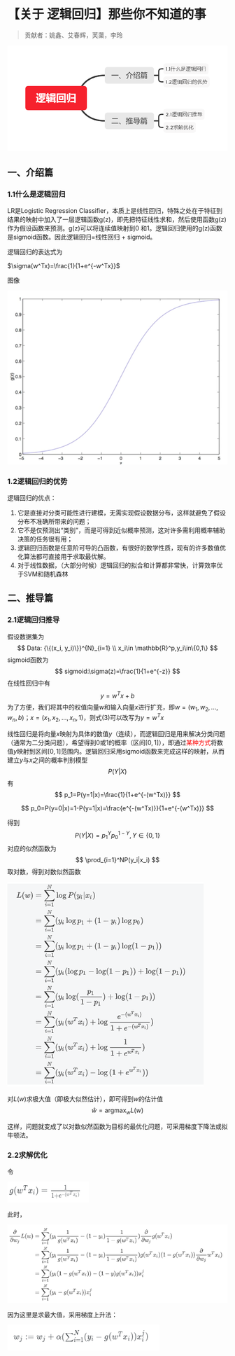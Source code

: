 # 【关于 逻辑回归】那些你不知道的事

> 贡献者：姚鑫、艾春辉，芙蕖，李玲

![逻辑回归](img/逻辑回归.png)

## 一、介绍篇

### 1.1什么是逻辑回归

LR是Logistic Regression Classifier，本质上是线性回归，特殊之处在于特征到结果的映射中加入了一层逻辑函数g(z)，即先把特征线性求和，然后使用函数g(z)作为假设函数来预测。g(z)可以将连续值映射到0 和1。逻辑回归使用的g(z)函数是sigmoid函数。因此逻辑回归=线性回归 + sigmoid。

逻辑回归的表达式为

$\sigma(w^Tx)=\frac{1}{1+e^{-w^Tx}}$

图像

![1610160500583](img/1610160500583.png)

### 1.2逻辑回归的优势

逻辑回归的优点：

1. 它是直接对分类可能性进行建模，无需实现假设数据分布，这样就避免了假设分布不准确所带来的问题；
2. 它不是仅预测出“类别”，而是可得到近似概率预测，这对许多需利用概率辅助决策的任务很有用；
3. 逻辑回归函数是任意阶可导的凸函数，有很好的数学性质，现有的许多数值优化算法都可直接用于求取最优解。
4. 对于线性数据，（大部分时候）逻辑回归的拟合和计算都非常快，计算效率优于SVM和随机森林

## 二、推导篇

### 2.1逻辑回归推导

假设数据集为
$$
Data: {\{(x_i, y_i)\}}^{N}_{i=1} \\
x_i\in \mathbb{R}^p,y_i\in\{0,1\}
$$
sigmoid函数为
$$
sigmoid:\sigma(z)=\frac{1}{1+e^{-z}}
$$
在线性回归中有
$$
y=w^Tx+b
$$
为了方便，我们将其中的权值向量$w$和输入向量$x$进行扩充，即$w=(w_1,w_2,...,w_n,b)$；$x=(x_1,x_2,...,x_n,1)$，则式(3)可以改写为$y=w^Tx$

线性回归是将向量$x$映射为具体的数值$y$（连续），而逻辑回归是用来解决分类问题（通常为二分类问题），希望得到$0$或$1$的概率（区间$[0,1]$），即通过<font color=red>某种方式</font>将数值$y$映射到区间$[0,1]$范围内。逻辑回归采用sigmoid函数来完成这样的映射，从而建立$y$与$x$之间的概率判别模型
$$
P(Y|X)
$$
有
$$
p_1=P(y=1|x)=\frac{1}{1+e^{-(w^Tx)}}
$$

$$
p_0=P(y=0|x)=1-P(y=1|x)=\frac{e^{-(w^Tx)}}{1+e^{-(w^Tx)}}
$$

得到
$$
P(Y|X)=p_1^Yp_0^{1-Y},Y\in\{0,1\}
$$
对应的似然函数为
$$
\prod_{i=1}^NP(y_i|x_i)
$$
取对数，得到对数似然函数

![](img/微信截图_20210203232723.png)


对$L(w)$求极大值（即极大似然估计），即可得到$w$的估计值
$$
\hat w=\mathop{\arg\max}_{w}L(w)
$$

这样，问题就变成了以对数似然函数为目标的最优化问题，可采用梯度下降法或拟牛顿法。

### 2.2求解优化

令

![](img/微信截图_20210203233004.png)

此时，

![](img/微信截图_20210203232919.png)

因为这里是求最大值，采用梯度上升法：

![](img/微信截图_20210203232945.png)

